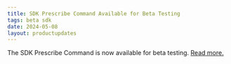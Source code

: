 ```yaml
---
title: SDK Prescribe Command Available for Beta Testing
tags: beta sdk
date: 2024-05-08
layout: productupdates
---
```


The SDK Prescribe Command is now available for beta testing. [Read more.](/product-updates/commands-module) 